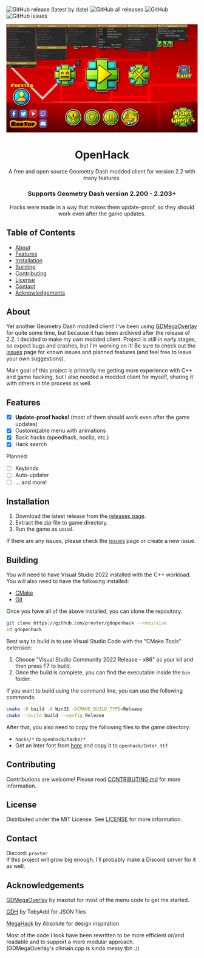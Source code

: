 ![GitHub release (latest by date)](https://img.shields.io/github/v/release/prevter/gdopenhack)
![GitHub all releases](https://img.shields.io/github/downloads/prevter/gdopenhack/total)
![GitHub](https://img.shields.io/github/license/prevter/gdopenhack)
![GitHub issues](https://img.shields.io/github/issues/prevter/gdopenhack)

<div align="center">
    <img src="docs/screenshot.png" alt="Screenshot">
    <h1 align="center">OpenHack</h1>
    <p align="center">
        A free and open source Geometry Dash modded client for version 2.2 with many features.
    </p>
</div>

<div align="center">
    <h3><b>Supports Geometry Dash version 2.200 - 2.203+</b></h3>
    Hacks were made in a way that makes them update-proof, so they should work even after the game updates.
</div>

## Table of Contents
- [About](#about)
- [Features](#features)
- [Installation](#installation)
- [Building](#building)
- [Contributing](#contributing)
- [License](#license)
- [Contact](#contact)
- [Acknowledgements](#acknowledgements)

## About
Yet another Geometry Dash modded client! I've been using [GDMegaOverlay](https://github.com/maxnut/GDMegaOverlay) for quite some time, but because it has been archived after the release of 2.2, I decided to make my own modded client. Project is still in early stages, so expect bugs and crashes, but I'm working on it! Be sure to check out the [issues](https://github.com/prevter/gdopenhack/issues) page for known issues and planned features (and feel free to leave your own suggestions).

Main goal of this project is primarily me getting more experience with C++ and game hacking, but I also needed a modded client for myself, sharing it with others in the process as well.

## Features
- [x] **Update-proof hacks!** (most of them should work even after the game updates)
- [x] Customizable menu with animations
- [x] Basic hacks (speedhack, noclip, etc.)
- [x] Hack search

Planned:
- [ ] Keybinds
- [ ] Auto-updater
- [ ] ... and more!

## Installation
1. Download the latest release from the [releases page](https://github.com/prevter/gdopenhack/releases).
2. Extract the zip file to game directory.
3. Run the game as usual.

If there are any issues, please check the [issues](https://github.com/prevter/gdopenhack/issues) page or create a new issue.

## Building
You will need to have Visual Studio 2022 installed with the C++ workload.  
You will also need to have the following installed:
- [CMake](https://cmake.org/download/)
- [Git](https://git-scm.com/downloads)

Once you have all of the above installed, you can clone the repository:
```sh
git clone https://github.com/prevter/gdopenhack --recursive
cd gdopenhack
```

Best way to build is to use Visual Studio Code with the "CMake Tools" extension:
1. Choose "Visual Studio Community 2022 Release - x86" as your kit and then press F7 to build.
2. Once the build is complete, you can find the executable inside the `bin` folder.

If you want to build using the command line, you can use the following commands:
```sh
cmake -B build -A Win32 -DCMAKE_BUILD_TYPE=Release
cmake --build build --config Release
```

After that, you also need to copy the following files to the game directory:
- `hacks/*` to `openhack/hacks/*`
- Get an Inter font from [here](https://fonts.google.com/specimen/Inter) and copy it to `openhack/Inter.ttf`

## Contributing
Contributions are welcome! Please read [CONTRIBUTING.md](CONTRIBUTING.md) for more information.

## License
Distributed under the MIT License. See [LICENSE](LICENSE) for more information.

## Contact
Discord: `prevter`  
If this project will grow big enough, I'll probably make a Discord server for it as well.

## Acknowledgements
[GDMegaOverlay](https://github.com/maxnut/GDMegaOverlay) by maxnut for most of the menu code to get me started.

[GDH](https://github.com/TobyAdd/GDH) by TobyAdd for JSON files

[MegaHack](https://absolllute.com/store/view_mega_hack_pro) by Absolute for design inspiration

Most of the code I took have been rewritten to be more efficient or/and readable and to support a more modular approach.  
(GDMegaOverlay's dllmain.cpp is kinda messy tbh :/)